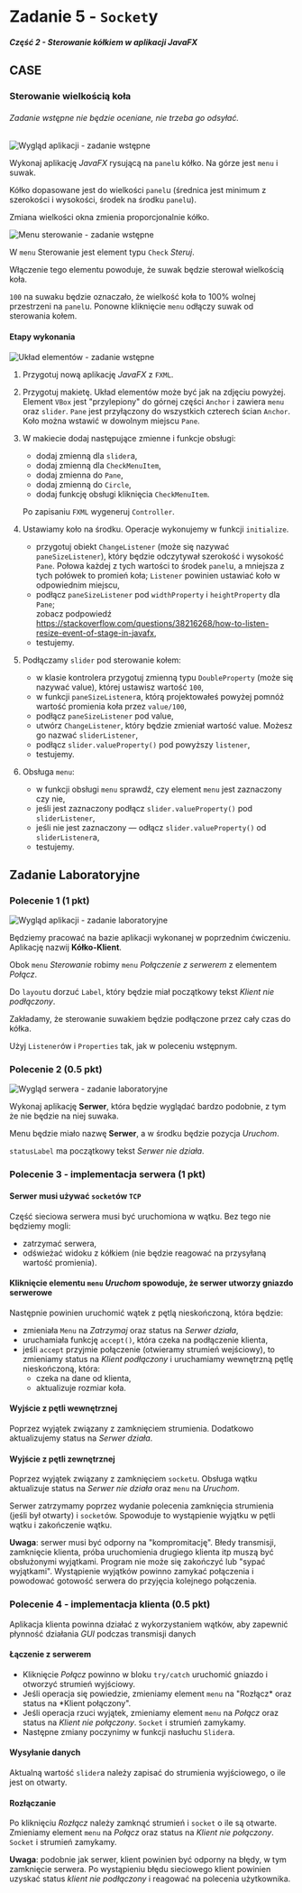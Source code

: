 # Zadanie 5 - `Socket`y
##### Część 2 - Sterowanie kółkiem w aplikacji *JavaFX*

## CASE

### Sterowanie wielkością koła

###### Zadanie wstępne nie będzie oceniane, nie trzeba go odsyłać.

![Wygląd aplikacji - zadanie wstępne](readme/1.png "Wygląd aplikacji - zadanie wstępne")

Wykonaj aplikację *JavaFX* rysującą na `panel`u kółko. Na górze jest `menu` i suwak.

Kółko dopasowane jest do wielkości `panel`u (średnica jest minimum z szerokości i wysokości, 
środek na środku `panel`u).

Zmiana wielkości okna zmienia proporcjonalnie kółko.

![Menu sterowanie - zadanie wstępne](readme/2.png "Menu sterowanie - zadanie wstępne")

W `menu` Sterowanie jest element typu `Check` *Steruj*.

Włączenie tego elementu powoduje, że suwak będzie sterował wielkością koła.

`100` na suwaku będzie oznaczało, że wielkość koła to 100% wolnej przestrzeni na `panel`u. 
Ponowne kliknięcie `menu` odłączy suwak od sterowania kołem.


#### Etapy wykonania

![Układ elementów - zadanie wstępne](readme/3.png "Układ elementów - zadanie wstępne")
1. Przygotuj nową aplikację *JavaFX* z `FXML`.
2. Przygotuj makietę. Układ elementów może być jak na zdjęciu powyżej.
   Element `VBox` jest "przylepiony" do górnej części `Anchor` i zawiera `menu` oraz `slider`.
   `Pane` jest przyłączony do wszystkich czterech ścian `Anchor`. Koło można wstawić w dowolnym
   miejscu `Pane`.
3. W makiecie dodaj następujące zmienne i funkcje obsługi:
   * dodaj zmienną dla `slider`a,
   * dodaj zmienną dla `CheckMenuItem`,
   * dodaj zmienna do `Pane`,
   * dodaj zmienną do `Circle`,
   * dodaj funkcję obsługi kliknięcia `CheckMenuItem`.

   Po zapisaniu `FXML` wygeneruj `Controller`.
4. Ustawiamy koło na środku. Operacje wykonujemy w funkcji `initialize`.
   * przygotuj obiekt `ChangeListener` (może się nazywać `paneSizeListener`), który będzie odczytywał szerokość 
     i wysokość `Pane`. Połowa każdej z tych wartości to środek `panel`u, a mniejsza z tych połówek to promień koła;
     `Listener` powinien ustawiać koło w odpowiednim miejscu,
   * podłącz `paneSizeListener` pod `widthProperty` i `heightProperty` dla `Pane`;\
     zobacz podpowiedź https://stackoverflow.com/questions/38216268/how-to-listen-resize-event-of-stage-in-javafx,
   * testujemy.
5. Podłączamy `slider` pod sterowanie kołem:
   * w klasie kontrolera przygotuj zmienną typu `DoubleProperty` (może się nazywać value), której 
     ustawisz wartość `100`,
   * w funkcji `paneSizeListener`a, którą projektowałeś powyżej pomnóż wartość promienia koła przez `value/100`,
   * podłącz `paneSizeListener` pod value,
   * utwórz `ChangeListener`, który będzie zmieniał wartość value. Możesz go nazwać `sliderListener`,
   * podłącz `slider.valueProperty()` pod powyższy `listener`,
   * testujemy.
6. Obsługa `menu`:
   * w funkcji obsługi `menu` sprawdź, czy element `menu` jest zaznaczony czy nie,
   * jeśli jest zaznaczony podłącz `slider.valueProperty()` pod `sliderListener`,
   * jeśli nie jest zaznaczony — odłącz `slider.valueProperty()` od `sliderListener`a,
   * testujemy.

## Zadanie Laboratoryjne

### Polecenie 1 (1 pkt)

![Wygląd aplikacji - zadanie laboratoryjne](readme/4.png "Wygląd aplikacji - zadanie laboratoryjne")

Będziemy pracować na bazie aplikacji wykonanej w poprzednim ćwiczeniu. 
Aplikację nazwij **Kółko-Klient**.

Obok `menu` *Sterowanie* robimy `menu` *Połączenie z serwerem* z elementem *Połącz*.

Do `layout`u dorzuć `Label`, który będzie miał początkowy tekst *Klient nie podłączony*.

Zakładamy, że sterowanie suwakiem będzie podłączone przez cały czas do kółka.

Użyj `Listener`ów i `Properties` tak, jak w poleceniu wstępnym.

### Polecenie 2 (0.5 pkt)

![Wygląd serwera - zadanie laboratoryjne](readme/5.png "Wygląd serwera - zadanie laboratoryjne")

Wykonaj aplikację **Serwer**, która będzie wyglądać bardzo podobnie, z tym że nie będzie 
na niej suwaka.

Menu będzie miało nazwę **Serwer**, a w środku będzie pozycja *Uruchom*.

`statusLabel` ma początkowy tekst *Serwer nie działa*.

### Polecenie 3 - implementacja serwera (1 pkt)

#### Serwer musi używać `socket`ów `TCP`

Część sieciowa serwera musi być uruchomiona w wątku. Bez tego nie będziemy mogli:
* zatrzymać serwera,
* odświeżać widoku z kółkiem (nie będzie reagować na przysyłaną wartość promienia).

#### Kliknięcie elementu `menu` *Uruchom* spowoduje, że serwer utworzy gniazdo serwerowe

Następnie powinien uruchomić wątek z pętlą nieskończoną, która będzie:
* zmieniała `Menu` na *Zatrzymaj* oraz status na *Serwer działa*,
* uruchamiała funkcję `accept()`, która czeka na podłączenie klienta,
* jeśli `accept` przyjmie połączenie (otwieramy strumień wejściowy), to zmieniamy status na 
  *Klient podłączony* i uruchamiamy wewnętrzną pętlę nieskończoną, która:
  * czeka na dane od klienta,
  * aktualizuje rozmiar koła.

#### Wyjście z pętli wewnętrznej
Poprzez wyjątek związany z zamknięciem strumienia. Dodatkowo aktualizujemy status
na *Serwer działa*.

#### Wyjście z pętli zewnętrznej
Poprzez wyjątek związany z zamknięciem `socket`u. Obsługa wątku aktualizuje status
na *Serwer nie działa* oraz `menu` na *Uruchom*.

Serwer zatrzymamy poprzez wydanie polecenia zamknięcia strumienia (jeśli był otwarty) i `socket`ów.
Spowoduje to wystąpienie wyjątku w pętli wątku i zakończenie wątku.

**Uwaga**: serwer musi być odporny na "kompromitację". Błedy transmisji, zamknięcie klienta, 
próba uruchomienia drugiego klienta itp muszą być obsłużonymi wyjątkami. Program nie może się 
zakończyć lub "sypać wyjątkami". Wystąpienie wyjątków powinno zamykać połączenia i powodować 
gotowość serwera do przyjęcia kolejnego połączenia.

### Polecenie 4 - implementacja klienta (0.5 pkt)
Aplikacja klienta powinna działać z wykorzystaniem wątków, aby zapewnić płynność działania *GUI*
podczas transmisji danych

#### Łączenie z serwerem
* Kliknięcie *Połącz* powinno w bloku `try/catch` uruchomić gniazdo i otworzyć strumień wyjściowy.
* Jeśli operacja się powiedzie, zmieniamy element `menu` na "Rozłącz* oraz status
  na *Klient połączony".
* Jeśli operacja rzuci wyjątek, zmieniamy element `menu` na *Połącz* oraz status 
  na *Klient nie połączony*. `Socket` i strumień zamykamy.
* Następne zmiany poczynimy w funkcji nasłuchu `Slider`a.

#### Wysyłanie danych

Aktualną wartość `slider`a należy zapisać do strumienia wyjściowego, o ile jest on otwarty.

#### Rozłączanie

Po kliknięciu *Rozłącz* należy zamknąć strumień i `socket` o ile są otwarte.
Zmieniamy element `menu` na *Połącz* oraz status na *Klient nie połączony*. 
`Socket` i strumień zamykamy.

**Uwaga**: podobnie jak serwer, klient powinien być odporny na błędy, w tym zamknięcie serwera.
Po wystąpieniu błędu sieciowego klient powinien uzyskać status *klient nie podłączony* 
i reagować na polecenia użytkownika.


